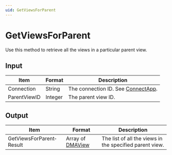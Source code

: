 ```yaml
---
uid: GetViewsForParent
---
```


# GetViewsForParent

Use this method to retrieve all the views in a particular parent view.

## Input

| Item         | Format  | Description                                                                      |
|--------------|---------|----------------------------------------------------------------------------------|
| Connection   | String  | The connection ID. See [ConnectApp](xref:ConnectApp). |
| ParentViewID | Integer | The parent view ID.                                                              |

## Output

| Item | Format | Description |
|--|--|--|
| GetViewsForParent­Result | Array of [DMAView](xref:DMAView) | The list of all the views in the specified parent view. |
